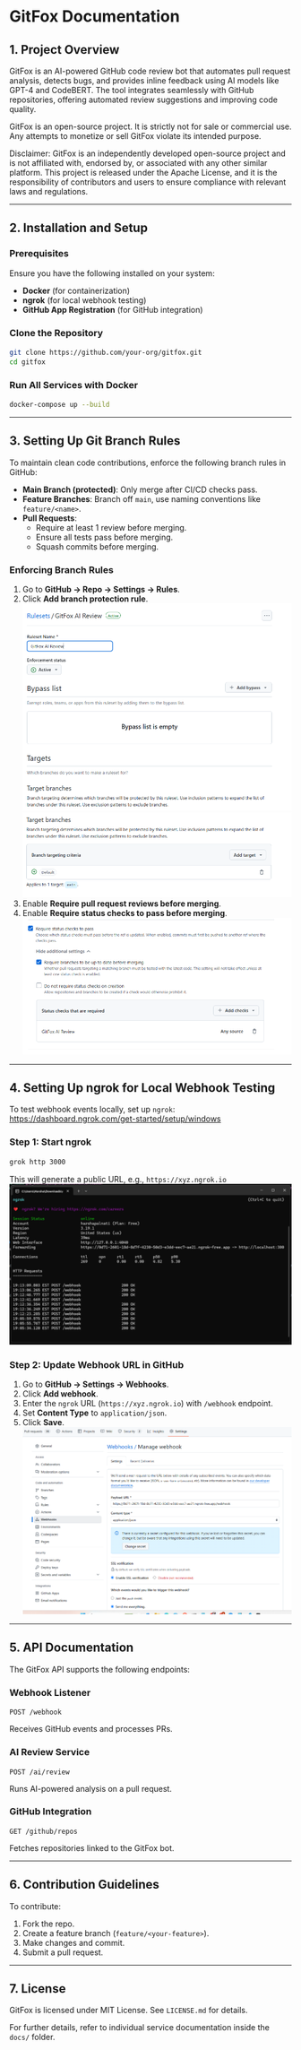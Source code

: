 # GitFox Documentation

## 1. Project Overview
GitFox is an AI-powered GitHub code review bot that automates pull request analysis, detects bugs, and provides inline feedback using AI models like GPT-4 and CodeBERT. The tool integrates seamlessly with GitHub repositories, offering automated review suggestions and improving code quality.

GitFox is an open-source project. It is strictly not for sale or commercial use. Any attempts to monetize or sell GitFox violate its intended purpose.

Disclaimer: GitFox is an independently developed open-source project and is not affiliated with, endorsed by, or associated with any other similar platform.  This project is released under the Apache License, and it is the responsibility of contributors and users to ensure compliance with relevant laws and regulations.

---
## 2. Installation and Setup
### Prerequisites
Ensure you have the following installed on your system:
- **Docker** (for containerization)
- **ngrok** (for local webhook testing)
- **GitHub App Registration** (for GitHub integration)

### Clone the Repository
```sh
git clone https://github.com/your-org/gitfox.git
cd gitfox
```

### Run All Services with Docker
```sh
docker-compose up --build
```

---
## 3. Setting Up Git Branch Rules
To maintain clean code contributions, enforce the following branch rules in GitHub:
- **Main Branch (protected)**: Only merge after CI/CD checks pass.
- **Feature Branches**: Branch off `main`, use naming conventions like `feature/<name>`.
- **Pull Requests**:
  - Require at least 1 review before merging.
  - Ensure all tests pass before merging.
  - Squash commits before merging.

### Enforcing Branch Rules
1. Go to **GitHub → Repo → Settings → Rules**.
2. Click **Add branch protection rule**.
![alt text](image.png)
![alt text](image-1.png)
3. Enable **Require pull request reviews before merging**.
4. Enable **Require status checks to pass before merging**.
![alt text](image-2.png)

---
## 4. Setting Up ngrok for Local Webhook Testing
To test webhook events locally, set up `ngrok`:
https://dashboard.ngrok.com/get-started/setup/windows

### Step 1: Start ngrok
```sh
grok http 3000
```
This will generate a public URL, e.g., `https://xyz.ngrok.io`
![alt text](image-3.png)
### Step 2: Update Webhook URL in GitHub
1. Go to **GitHub → Settings → Webhooks**.
2. Click **Add webhook**.
3. Enter the `ngrok` URL (`https://xyz.ngrok.io`) with `/webhook` endpoint.
4. Set **Content Type** to `application/json`.
5. Click **Save**.
![alt text](image-4.png)
---
## 5. API Documentation
The GitFox API supports the following endpoints:

### **Webhook Listener**
```http
POST /webhook
```
Receives GitHub events and processes PRs.

### **AI Review Service**
```http
POST /ai/review
```
Runs AI-powered analysis on a pull request.

### **GitHub Integration**
```http
GET /github/repos
```
Fetches repositories linked to the GitFox bot.

---
## 6. Contribution Guidelines
To contribute:
1. Fork the repo.
2. Create a feature branch (`feature/<your-feature>`).
3. Make changes and commit.
4. Submit a pull request.

---
## 7. License
GitFox is licensed under MIT License. See `LICENSE.md` for details.

For further details, refer to individual service documentation inside the `docs/` folder.

